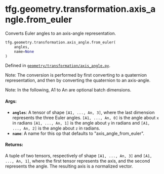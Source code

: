 <div itemscope itemtype="http://developers.google.com/ReferenceObject">
<meta itemprop="name" content="tfg.geometry.transformation.axis_angle.from_euler" />
<meta itemprop="path" content="Stable" />
</div>

# tfg.geometry.transformation.axis_angle.from_euler

Converts Euler angles to an axis-angle representation.

``` python
tfg.geometry.transformation.axis_angle.from_euler(
    angles,
    name=None
)
```



Defined in [`geometry/transformation/axis_angle.py`](https://cs.corp.google.com/#piper///depot/google3/third_party/py/tensorflow_graphics/geometry/transformation/axis_angle.py).

<!-- Placeholder for "Used in" -->

Note:
  The conversion is performed by first converting to a quaternion
  representation, and then by converting the quaternion to an axis-angle.

Note:
  In the following, A1 to An are optional batch dimensions.

#### Args:

* <b>`angles`</b>: A tensor of shape `[A1, ..., An, 3]`, where the last dimension
    represents the three Euler angles. `[A1, ..., An, 0]` is the angle about
    `x` in radians `[A1, ..., An, 1]` is the angle about `y` in radians and
    `[A1, ..., An, 2]` is the angle about `z` in radians.
* <b>`name`</b>: A name for this op that defaults to "axis_angle_from_euler".


#### Returns:

A tuple of two tensors, respectively of shape `[A1, ..., An, 3]` and
`[A1, ..., An, 1]`, where the first tensor represents the axis, and the
second represents the angle. The resulting axis is a normalized vector.